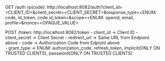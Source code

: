 GET /auth rp(code): http://localhost:8082/auth?client_id=<CLIENT_ID>&client_secret=<CLIENT_SECRET>&response_type=<ENUM: code, id_token, code id_token>&scope=<ENUM: openid, email, profile>&nonce=<OPAQUE_VALUE>

POST /token: http://localhost:8082/token
                -   client_id -> Client ID
                -   client_secret -> Client Secret
                -   redirect_url -> Same URL from Endpoint above
                -   code -> Authorization Code from Edpoint above   
                -   grant_type -> ENUM: authorization_code, refresh_token, implicit(ONLY ON TRUSTED CLIENTS), password(ONLY ON TRUSTED CLIENTS)
